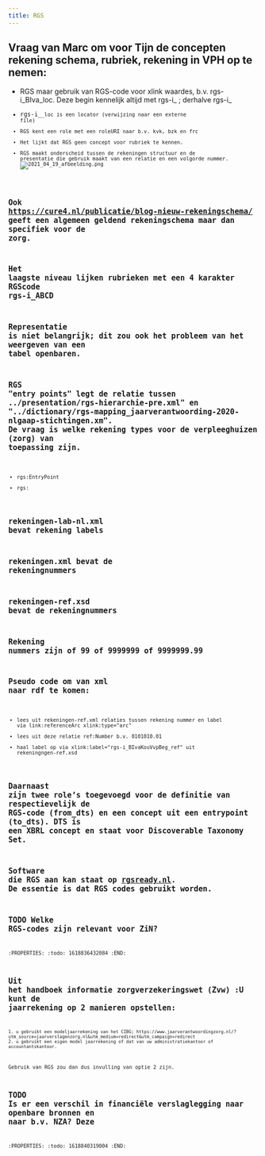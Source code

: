 ```yaml
---
title: RGS
---
```


## Vraag van Marc om voor Tijn de concepten rekening schema, rubriek, rekening in VPH op te nemen:
- RGS maar gebruik van RGS-code voor xlink waardes, b.v. rgs-i_BIva_loc. Deze begin kennelijk altijd met rgs-i_ ; derhalve rgs-i_<code>
- rgs-i_<code>_loc is een locator (verwijzing naar een externe file)
- RGS kent een role met een roleURI naar b.v. kvk, bzk en frc
- Het lijkt dat RGS geen concept voor rubriek te kennen. 
- RGS maakt onderscheid tussen de rekeningen structuur en de presentatie die gebruik maakt van een relatie en een volgorde nummer.
![2021_04_19_afbeelding.png](https://cdn.logseq.com/%2F8f1ae382-5f18-4f77-89b5-10a6cfda69c5342cd70c-45d4-4844-b82d-79ebdc6e6af72021_04_19_afbeelding.png?Expires=4772437427&Signature=X1Sj3bTHNzmLjHXU0~AH9UEkyQlPDq1RUiCpLZl6Luzmrmr8fz2K9T3xxur-zxnFA5KDW53dfnkYef6oWg2gVG39jPFi3nBW5JCkSS~5knRavaJA2f6uuIUDNIrSdI0NWqinJNUpc15o0567tietXwyAPzP3arDK6P21EMdIA9H3ZrfWrL~Ch3SxATldvPvBQ9JkAlugN4lcGZnUmYFNA6GVTiWPy~xDadJlyz7TNNCwLhLab4yZghciFtuSj-HzQ7tt5KzBsvhO~hEHZdeBfh3~24RywE9pVEmGmLlmNLb-x6hdZzfHwDXpMBEy-jzcbIzmt-lvOvhTtgpSyszZmw__&Key-Pair-Id=APKAJE5CCD6X7MP6PTEA)
## Ook https://cure4.nl/publicatie/blog-nieuw-rekeningschema/ geeft een algemeen geldend rekeningschema maar dan specifiek voor de zorg.
## Het laagste niveau lijken rubrieken met een 4 karakter RGScode rgs-i_ABCD
## Representatie is niet belangrijk; dit zou ook het probleem van het weergeven van een tabel openbaren.
## RGS "entry points" legt de relatie tussen ../presentation/rgs-hierarchie-pre.xml" en "../dictionary/rgs-mapping_jaarverantwoording-2020-nlgaap-stichtingen.xm". De vraag is welke rekening types voor de verpleeghuizen (zorg) van toepassing zijn.
- rgs:EntryPoint
- rgs:
## rekeningen-lab-nl.xml bevat rekening labels
## rekeningen.xml bevat de rekeningnummers
## rekeningen-ref.xsd bevat de rekeningnummers
## Rekening nummers zijn of 99 of 9999999 of 9999999.99
## Pseudo code om van xml naar rdf te komen:
- lees uit rekeningen-ref.xml relaties tussen rekening nummer en label via link:referenceArc xlink:type="arc"
- lees uit deze relatie ref:Number b.v. 0101010.01
- haal label op via xlink:label="rgs-i_BIvaKouVvpBeg_ref" uit rekeningngen-ref.xsd
## Daarnaast zijn twee role’s toegevoegd voor de definitie van respectievelijk de RGS-code (from_dts) en een concept uit een entrypoint (to_dts). DTS is een XBRL concept en staat voor Discoverable Taxonomy Set.
## Software die RGS aan kan staat op [rgsready.nl](https://www.softwarepakketten.nl/cmm/swp/raadplegen_eigenschappen_kort.php?slt=72&bronw=1). De essentie is dat RGS codes gebruikt worden.
## TODO Welke RGS-codes zijn relevant voor ZiN?
:PROPERTIES:
:todo: 1618836432084
:END:
## Uit het handboek informatie zorgverzekeringswet (Zvw) :U kunt de jaarrekening op 2 manieren opstellen:
    1. u gebruikt een modeljaarrekening van het CIBG; https://www.jaarverantwoordingzorg.nl/?utm_source=jaarverslagenzorg.nl&utm_medium=redirect&utm_campaign=redirect
    2. u gebruikt een eigen model jaarrekening of dat van uw administratiekantoor of accountantskantoor.
Gebruik van RGS zou dan dus invulling van optie 2 zijn.
## TODO Is er een verschil in financiële verslaglegging naar openbare bronnen en naar b.v. NZA? Deze
:PROPERTIES:
:todo: 1618840319004
:END:
